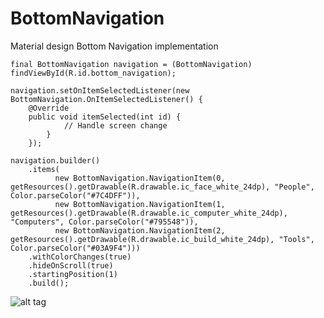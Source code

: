 # BottomNavigation

Material design Bottom Navigation implementation

```
final BottomNavigation navigation = (BottomNavigation) findViewById(R.id.bottom_navigation);

navigation.setOnItemSelectedListener(new BottomNavigation.OnItemSelectedListener() {
    @Override
    public void itemSelected(int id) {
            // Handle screen change
        }
    });

navigation.builder()
    .items(
          new BottomNavigation.NavigationItem(0, getResources().getDrawable(R.drawable.ic_face_white_24dp), "People", Color.parseColor("#7C4DFF")),
          new BottomNavigation.NavigationItem(1, getResources().getDrawable(R.drawable.ic_computer_white_24dp), "Computers", Color.parseColor("#795548")),
          new BottomNavigation.NavigationItem(2, getResources().getDrawable(R.drawable.ic_build_white_24dp), "Tools", Color.parseColor("#03A9F4")))
    .withColorChanges(true)
    .hideOnScroll(true)
    .startingPosition(1)
    .build();
```          
![alt tag](https://media.giphy.com/media/xThuW13vdvR57YD9Ha/giphy.gif)

